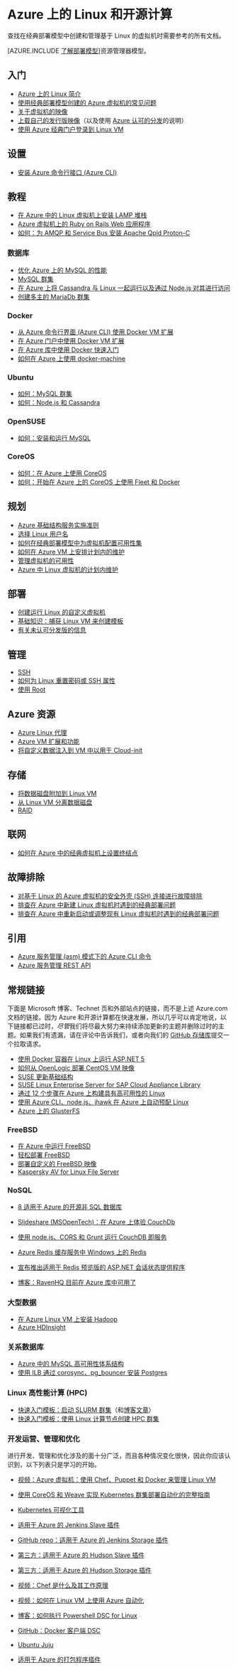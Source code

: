 <properties
	pageTitle="Azure 上的 Linux 和开源计算 | Azure"
	description="列出 Azure 上的 Linux 和开源计算文章，包括基本的 Linux 用法、一些关于在 Azure 上运行或上载 Linux 映像的基本概念，以及关于特定技术或优化的其他内容。"
	services="virtual-machines-linux"
	documentationCenter=""
	authors="squillace"
	manager="timlt"
	editor="tysonn"
	tags="azure-resource-manager,azure-service-management"/>

<tags
	ms.service="virtual-machines-linux"
	ms.date="05/10/2016"
	wacn.date="06/13/2016"/>



# Azure 上的 Linux 和开源计算

查找在经典部署模型中创建和管理基于 Linux 的虚拟机时需要参考的所有文档。

[AZURE.INCLUDE [了解部署模型](../includes/learn-about-deployment-models-classic-include.md)]资源管理器模型。

## 入门
- [Azure 上的 Linux 简介](/documentation/articles/virtual-machines-linux-intro-on-azure)
- [使用经典部署模型创建的 Azure 虚拟机的常见问题](/documentation/articles/virtual-machines-linux-classic-faq)
- [关于虚拟机的映像](/documentation/articles/virtual-machines-linux-classic-about-images)
- [上载自己的发行版映像](/documentation/articles/virtual-machines-linux-classic-create-upload-vhd)（以及使用 [Azure 认可的分发](/documentation/articles/virtual-machines-linux-endorsed-distros)的说明）
- [使用 Azure 经典门户登录到 Linux VM](/documentation/articles/virtual-machines-linux-classic-log-on)

## 设置

- [安装 Azure 命令行接口 (Azure CLI)](/documentation/articles/xplat-cli-install)


## 教程

- [在 Azure 中的 Linux 虚拟机上安装 LAMP 堆栈](/documentation/articles/virtual-machines-linux-install-lamp-stack)
- [Azure 虚拟机上的 Ruby on Rails Web 应用程序](/documentation/articles/virtual-machines-linux-classic-ruby-rails-web-app)
- [如何：为 AMQP 和 Service Bus 安装 Apache Qpid Proton-C](/documentation/articles/service-bus-amqp-apache)

### 数据库
- [优化 Azure 上的 MySQL 的性能](/documentation/articles/virtual-machines-linux-classic-optimize-mysql)
- [MySQL 群集](/documentation/articles/virtual-machines-linux-classic-mysql-cluster)
- [在 Azure 上将 Cassandra 与 Linux 一起运行以及通过 Node.js 对其进行访问](/documentation/articles/virtual-machines-linux-classic-cassandra-nodejs)
- [创建多主的 MariaDb 群集](/documentation/articles/virtual-machines-linux-classic-mariadb-mysql-cluster)

### Docker
- [从 Azure 命令行界面 (Azure CLI) 使用 Docker VM 扩展](/documentation/articles/virtual-machines-linux-classic-cli-use-docker)
- [在 Azure 门户中使用 Docker VM 扩展](/documentation/articles/virtual-machines-linux-classic-portal-use-docker)
- [在 Azure 库中使用 Docker 快速入门](/documentation/articles/virtual-machines-linux-classic-docker-quickstart)
- [如何在 Azure 上使用 docker-machine](/documentation/articles/virtual-machines-linux-classic-docker-machine)

### Ubuntu
- [如何：MySQL 群集](/documentation/articles/virtual-machines-linux-classic-mysql-cluster)
- [如何：Node.js 和 Cassandra](/documentation/articles/virtual-machines-linux-classic-cassandra-nodejs)

### OpenSUSE
- [如何：安装和运行 MySQL](/documentation/articles/virtual-machines-linux-classic-mysql-on-opensuse)

### CoreOS
- [如何：在 Azure 上使用 CoreOS](/documentation/articles/virtual-machines-linux-classic-coreos-howto)
- [如何：开始在 Azure 上的 CoreOS 上使用 Fleet 和 Docker](/documentation/articles/virtual-machines-linux-classic-coreos-fleet-get-started)


## 规划
- [Azure 基础结构服务实施准则](/documentation/articles/virtual-machines-linux-infrastructure-service-guidelines)
- [选择 Linux 用户名](/documentation/articles/virtual-machines-linux-usernames)
- [如何在经典部署模型中为虚拟机配置可用性集](/documentation/articles/virtual-machines-linux-classic-configure-availability)
- [如何在 Azure VM 上安排计划内的维护](/documentation/articles/virtual-machines-linux-planned-maintenance-schedule)
- [管理虚拟机的可用性](/documentation/articles/virtual-machines-linux-manage-availability)
- [Azure 中 Linux 虚拟机的计划内维护](/documentation/articles/virtual-machines-linux-planned-maintenance)


## 部署
- [创建运行 Linux 的自定义虚拟机](/documentation/articles/virtual-machines-linux-classic-createportal)
- [基础知识：捕获 Linux VM 来创建模板](/documentation/articles/virtual-machines-linux-classic-capture-image)
- [有关未认可分发版的信息](/documentation/articles/virtual-machines-linux-create-upload-generic)


## 管理

- [SSH](/documentation/articles/virtual-machines-linux-ssh-from-linux)
- [如何为 Linux 重置密码或 SSH 属性](/documentation/articles/virtual-machines-linux-classic-reset-access)
- [使用 Root](/documentation/articles/virtual-machines-linux-use-root-privileges)


## Azure 资源

- [Azure Linux 代理](/documentation/articles/virtual-machines-linux-agent-user-guide)
- [Azure VM 扩展和功能](/documentation/articles/virtual-machines-windows-extensions-features)
- [将自定义数据注入到 VM 中以用于 Cloud-init](/documentation/articles/virtual-machines-windows-classic-inject-custom-data)


## 存储

- [将数据磁盘附加到 Linux VM](/documentation/articles/virtual-machines-linux-classic-attach-disk)
- [从 Linux VM 分离数据磁盘](/documentation/articles/virtual-machines-linux-classic-detach-disk)
- [RAID](/documentation/articles/virtual-machines-linux-configure-raid)


## 联网
- [如何在 Azure 中的经典虚拟机上设置终结点](/documentation/articles/virtual-machines-linux-classic-setup-endpoints)


## 故障排除
- [对基于 Linux 的 Azure 虚拟机的安全外壳 (SSH) 连接进行故障排除](/documentation/articles/virtual-machines-linux-troubleshoot-ssh-connection)
- [排查在 Azure 中新建 Linux 虚拟机时遇到的经典部署问题](/documentation/articles/virtual-machines-linux-classic-troubleshoot-deployment-new-vm)  
- [排查在 Azure 中重新启动或调整现有 Linux 虚拟机时遇到的经典部署问题](/documentation/articles/virtual-machines-linux-classic-restart-resize-error-troubleshooting) 


## 引用

- [Azure 服务管理 (asm) 模式下的 Azure CLI 命令](/documentation/articles/virtual-machines-command-line-tools)
- [Azure 服务管理 REST API](https://msdn.microsoft.com/zh-cn/library/azure/ee460799.aspx)




## 常规链接
下面是 Microsoft 博客、Technet 页和外部站点的链接，而不是上述 Azure.com 文档的链接。因为 Azure 和开源计算都在快速发展，所以几乎可以肯定地说，以下链接都已过时，*尽管*我们将尽最大努力来持续添加更新的主题并删除过时的主题。如果我们有遗漏，请在评论中告诉我们，或者向我们的 [GitHub 存储库](https://github.com/Azure/azure-content/)提交一个拉取请求。

- [使用 Docker 容器在 Linux 上运行 ASP.NET 5](http://blogs.msdn.com/b/webdev/archive/2015/01/14/running-asp-net-5-applications-in-linux-containers-with-docker.aspx)
- [如何从 OpenLogic 部署 CentOS VM 映像](https://azure.microsoft.com/blog/2013/01/11/deploying-openlogic-centos-images-on-windows-azure-virtual-machines/)
- [SUSE 更新基础结构](https://forums.suse.com/showthread.php?5622-New-Update-Infrastructure)
- [SUSE Linux Enterprise Server for SAP Cloud Appliance Library](https://azure.microsoft.com/marketplace/partners/suse/suselinuxenterpriseserver11sp3forsapcloudappliance/)
- [通过 12 个步骤在 Azure 上构建具有高可用性的 Linux](http://blogs.technet.com/b/keithmayer/archive/2014/10/03/quick-start-guide-building-highly-available-linux-servers-in-the-cloud-on-microsoft-azure.aspx)
- [使用 Azure CLI、node.js、jhawk 在 Azure 上自动预配 Linux](http://blogs.technet.com/b/keithmayer/archive/2014/11/24/step-by-step-automated-provisioning-for-linux-in-the-cloud-with-microsoft-azure-xplat-cli-json-and-node-js-part-1.aspx)
- [Azure 上的 GlusterFS](http://dastouri.azurewebsites.net/gluster-on-azure-part-1/)

### FreeBSD
- [在 Azure 中运行 FreeBSD](https://azure.microsoft.com/blog/2014/05/22/running-freebsd-in-azure/)
- [轻松部署 FreeBSD](http://msopentech.com/blog/2014/10/24/easy-deploy-freebsd-microsoft-azure-vm-depot/)
- [部署自定义的 FreeBSD 映像](http://msopentech.com/blog/2014/05/14/deploy-customize-freebsd-virtual-machine-image-microsoft-azure/)
- [Kaspersky AV for Linux File Server](https://azure.microsoft.com/marketplace/partners/kaspersky-lab/kav-for-lfs-kav-for-lfs/)

### NoSQL

- [8 适用于 Azure 的开源非 SQL 数据库](http://openness.microsoft.com/blog/2014/11/03/open-source-nosql-databases-microsoft-azure/)
- [Slideshare (MSOpenTech)：在 Azure 上体验 CouchDb](http://www.slideshare.net/brianbenz/experiences-using-couchdb-inside-microsofts-azure-team)
- [使用 node.js、CORS 和 Grunt 运行 CouchDB 即服务](http://msopentech.com/blog/2013/12/19/tutorial-building-multi-tier-windows-azure-web-application-use-cloudants-couchdb-service-node-js-cors-grunt-2/)

- [Azure Redis 缓存服务中 Windows 上的 Redis](http://msopentech.com/blog/2014/05/12/redis-on-windows/)
- [宣布推出适用于 Redis 预览版的 ASP.NET 会话状态提供程序](http://blogs.msdn.com/b/webdev/archive/2014/05/12/announcing-asp-net-session-state-provider-for-redis-preview-release.aspx)

- [博客：RavenHQ 目前在 Azure 库中可用了](https://azure.microsoft.com/blog/2014/08/12/ravenhq-now-available-in-the-azure-store/)

### 大型数据
- [在 Azure Linux VM 上安装 Hadoop](http://blogs.msdn.com/b/benjguin/archive/2013/04/05/how-to-install-hadoop-on-windows-azure-linux-virtual-machines.aspx)
- [Azure HDInsight](https://azure.microsoft.com/documentation/learning-paths/hdinsight-self-guided-hadoop-training/)

### 关系数据库
- [Azure 中的 MySQL 高可用性体系结构](http://download.microsoft.com/download/6/1/C/61C0E37C-F252-4B33-9557-42B90BA3E472/MySQL_HADR_solution_in_Azure.pdf)
- [使用 ILB 通过 corosync、pg\_bouncer 安装 Postgres](https://github.com/chgeuer/postgres-azure)

### Linux 高性能计算 (HPC)

- [快速入门模板：启动 SLURM 群集](https://github.com/Azure/azure-quickstart-templates/tree/master/slurm)（和[博客文章](http://blogs.technet.com/b/windowshpc/archive/2015/06/06/deploy-a-slurm-cluster-on-azure.aspx)）
- [快速入门模板：使用 Linux 计算节点创建 HPC 群集](https://azure.microsoft.com/documentation/templates/create-hpc-cluster-linux-cn/)

### 开发运营、管理和优化

进行开发、管理和优化涉及的面十分广泛，而且各种情况变化很快，因此你应该认识到，以下列表只是学习的开始。

- [视频：Azure 虚拟机：使用 Chef、Puppet 和 Docker 来管理 Linux VM](https://azure.microsoft.com/blog/2014/12/15/azure-virtual-machines-using-chef-puppet-and-docker-for-managing-linux-vms/)

- [使用 CoreOS 和 Weave 实现 Kubernetes 群集部署自动化的完整指南](https://github.com/GoogleCloudPlatform/kubernetes/blob/master/docs/getting-started-guides/coreos/azure/README.md#kubernetes-on-azure-with-coreos-and-weave)
- [Kubernetes 可视化工具](https://azure.microsoft.com/blog/2014/08/28/hackathon-with-kubernetes-on-azure/)

- [适用于 Azure 的 Jenkins Slave 插件](http://msopentech.com/blog/2014/09/23/announcing-jenkins-slave-plugin-azure/)
- [GitHub repo：适用于 Azure 的 Jenkins Storage 插件](https://github.com/jenkinsci/windows-azure-storage-plugin)

- [第三方：适用于 Azure 的 Hudson Slave 插件](http://wiki.hudson-ci.org/display/HUDSON/Azure+Slave+Plugin)
- [第三方：适用于 Azure 的 Hudson Storage 插件](https://github.com/hudson3-plugins/windows-azure-storage-plugin)

- [视频：Chef 是什么及其工作原理](https://msopentech.com/blog/2014/03/31/using-chef-to-manage-azure-resources/)

- [视频：如何在 Linux VM 上使用 Azure 自动化](http://channel9.msdn.com/Shows/Azure-Friday/Azure-Automation-104-managing-Linux-and-creating-Modules-with-Joe-Levy)

- [博客：如何执行 Powershell DSC for Linux](http://blogs.technet.com/b/privatecloud/archive/2014/05/19/powershell-dsc-for-linux-step-by-step.aspx)
- [GitHub：Docker 客户端 DSC](https://github.com/anweiss/DockerClientDSC)

- [Ubuntu Juju](https://juju.ubuntu.com/docs/config-azure.html)

- [适用于 Azure 的打包程序插件](https://github.com/msopentech/packer-azure)
<!---HONumber=Mooncake_0606_2016-->
